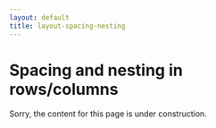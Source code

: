 ```yaml
---
layout: default
title: layout-spacing-nesting
---
```


# Spacing and nesting in rows/columns

Sorry, the content for this page is under construction.
